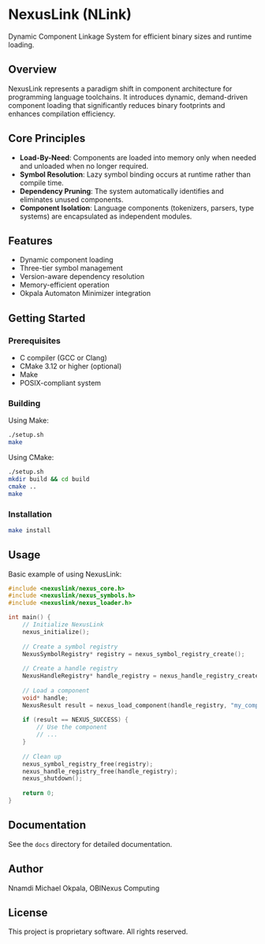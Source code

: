 # NexusLink (NLink)

Dynamic Component Linkage System for efficient binary sizes and runtime loading.

## Overview

NexusLink represents a paradigm shift in component architecture for programming language toolchains. It introduces dynamic, demand-driven component loading that significantly reduces binary footprints and enhances compilation efficiency.

## Core Principles

- **Load-By-Need**: Components are loaded into memory only when needed and unloaded when no longer required.
- **Symbol Resolution**: Lazy symbol binding occurs at runtime rather than compile time.
- **Dependency Pruning**: The system automatically identifies and eliminates unused components.
- **Component Isolation**: Language components (tokenizers, parsers, type systems) are encapsulated as independent modules.

## Features

- Dynamic component loading
- Three-tier symbol management
- Version-aware dependency resolution
- Memory-efficient operation
- Okpala Automaton Minimizer integration

## Getting Started

### Prerequisites

- C compiler (GCC or Clang)
- CMake 3.12 or higher (optional)
- Make
- POSIX-compliant system

### Building

Using Make:

```bash
./setup.sh
make
```

Using CMake:

```bash
./setup.sh
mkdir build && cd build
cmake ..
make
```

### Installation

```bash
make install
```

## Usage

Basic example of using NexusLink:

```c
#include <nexuslink/nexus_core.h>
#include <nexuslink/nexus_symbols.h>
#include <nexuslink/nexus_loader.h>

int main() {
    // Initialize NexusLink
    nexus_initialize();
    
    // Create a symbol registry
    NexusSymbolRegistry* registry = nexus_symbol_registry_create();
    
    // Create a handle registry
    NexusHandleRegistry* handle_registry = nexus_handle_registry_create();
    
    // Load a component
    void* handle;
    NexusResult result = nexus_load_component(handle_registry, "my_component.so", &handle);
    
    if (result == NEXUS_SUCCESS) {
        // Use the component
        // ...
    }
    
    // Clean up
    nexus_symbol_registry_free(registry);
    nexus_handle_registry_free(handle_registry);
    nexus_shutdown();
    
    return 0;
}
```

## Documentation

See the `docs` directory for detailed documentation.

## Author

Nnamdi Michael Okpala, OBINexus Computing

## License

This project is proprietary software. All rights reserved.
